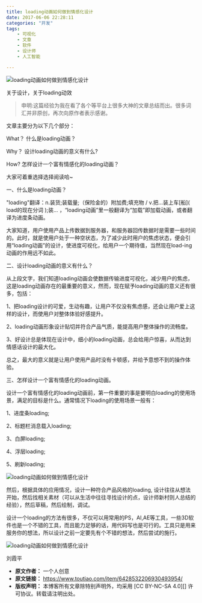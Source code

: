 ```yaml
---
title: loading动画如何做到情感化设计
date: 2017-06-06 22:28:11
categories: "开发"
tags:
	- 可视化
	- 文章
	- 软件
	- 设计师
	- 人工智能

---
```


![loading动画如何做到情感化设计][loading]

关于设计，关于loading动效

> 申明:这篇经验为我在看了各个等平台上很多大神的文章总结而出。很多词汇并非原创，再次向原作者表示感谢。

文章主要分为以下几个部分：

What？ 什么是loading动画？

Why？ 设计loading动画的意义有什么?

How? 怎样设计一个富有情感化的loading动画？

大家可着重选择选择阅读哈~

一、什么是loading动画？

"loading"翻译：n.装货;装载量;（保险金的）附加费;填充物 / v.把…装上车\[船\]( load的现在分词 );装… ，“loading动画”里一般翻译为“加载”即加载动画，或者翻译为进度条动画。

大家知道，用户使用产品上传数据到服务器，和服务器回传数据时是需要一些时间的。此时，就是使用户处于一种空状态，为了减少此时用户的焦虑状态，便会引用“loading动画”的设计，使进度可视化，给用户一个期待值，当然现在load-ing动画的作用远不如此。

二、设计loading动画的意义有什么？

从上段文字，我们知道loading动画会使数据传输进度可视化，减少用户的焦虑，这是loading动画存在的最重要的意义，然而，现在赋予loading动画的意义还有很多，包括：

1、把loading设计的可爱，生动有趣，让用户不仅没有焦虑感，还会让用户爱上这样的设计，而使用户对整体体验好感提升。

2、loading动画形象设计贴切并符合产品气质，能提高用户整体操作的流畅度。

3、好设计总是体现在设计中，细小的loading动画，总会给用户惊喜，从而达到情感话设计的最大化。

总之，最大的意义就是让用户使用产品时没有卡顿感，并给予意想不到的操作体验。

三、怎样设计一个富有情感化的loading动画。

设计一个富有情感化的loading动画前，第一件重要的事是要明白loading的使用场景，满足的目标是什么。通常情况下loading的使用场景一般有：

1、进度条loading;

2、标题栏消息载入loading;

3、白屏loading;

4、浮层loading;

5、刷新loading;

![loading动画如何做到情感化设计][loading 1]

然后，根据具体的应用情况，设计一种符合产品风格的loading, 设计往往从想法开始，然后找相关素材（可以从生活中往往寻找设计的点，设计师新村则人总结的经验），然后草稿，然后绘制，调试。

设计一个loading的方法有很多，不仅可以用常用的PS，AI,AE等工具，一些3D软件也是一个不错的工具，而且能力足够的话，用代码写也是可行的。工具只是用来服务你的想法，所以设计之前一定要先有个不错的想法，然后尝试的施行。

![loading动画如何做到情感化设计][loading 2]

刘霞平


[loading]: /pro/os/crawler/ZYJQ-E2UM-F7RQ.gif
[loading 1]: /pro/os/crawler/ENEQ-QJRU-ZI6V.gif
[loading 2]: /pro/os/crawler/FFNF-QQAF-VMRF.gif
 *  **原文作者：** 一个人创意
 *  **原文链接：** https://www.toutiao.com/item/6428532206930493954/
 *  **版权声明：** 本博客所有文章除特别声明外，均采用 [CC BY-NC-SA 4.0][] 许可协议。转载请注明出处。